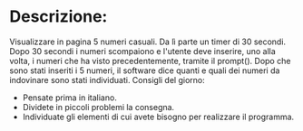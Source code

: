 # Descrizione:

Visualizzare in pagina 5 numeri casuali. Da lì parte un timer di 30 secondi.
Dopo 30 secondi i numeri scompaiono e l'utente deve inserire, uno alla volta, i numeri che ha visto precedentemente, tramite il prompt().
Dopo che sono stati inseriti i 5 numeri, il software dice quanti e quali dei numeri da indovinare sono stati individuati.
Consigli del giorno:

- Pensate prima in italiano.
- Dividete in piccoli problemi la consegna.
- Individuate gli elementi di cui avete bisogno per realizzare il programma.

